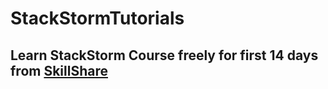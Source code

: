 # StackStormTutorials
## Learn StackStorm Course freely for first 14 days from [SkillShare](https://www.skillshare.com/r/user/narendrap)

